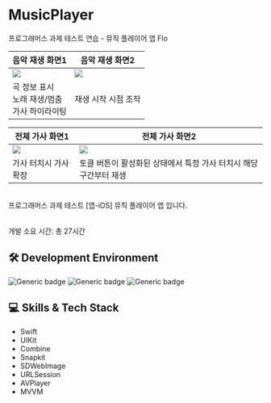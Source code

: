 # MusicPlayer
프로그래머스 과제 테스트 연습  - 뮤직 플레이어 앱 Flo


음악 재생 화면1|음악 재생 화면2
|---|---|
<img src="https://github.com/EJLee1209/MusicPlayer/assets/101651909/b8baa0d0-3a41-48e8-8f37-166c7ad66200"/> | <img src="https://github.com/EJLee1209/MusicPlayer/assets/101651909/965721d8-35cb-403f-b259-998165983b2c"/>
곡 정보 표시<br>노래 재생/멈춤<br>가사 하이라이팅|재생 시작 시점 조작

전체 가사 화면1|전체 가사 화면2
|---|---|
<img src="https://github.com/EJLee1209/MusicPlayer/assets/101651909/207e8a44-7643-4d34-bd37-2d5515adfb3f"/> | <img src="https://github.com/EJLee1209/MusicPlayer/assets/101651909/87a1fc43-0826-42de-8a0b-a9dcd0635bb7"/>
가사 터치시 가사 확장|토클 버튼이 활성화된 상태에서 특정 가사 터치시 해당 구간부터 재생

 <br>
프로그래머스 과제 테스트 [앱-iOS] 뮤직 플레이어 앱 입니다. <br>

<br>

개발 소요 시간: 총 27시간

## 🛠 Development Environment

![Generic badge](https://img.shields.io/badge/iOS-15.0+-lightgrey.svg) ![Generic badge](https://img.shields.io/badge/Xcode-14.3.1-blue.svg) ![Generic badge](https://img.shields.io/badge/Swift-5.8.1-purple.svg)


## 💻 Skills & Tech Stack
- Swift
- UIKit
- Combine
- Snapkit
- SDWebImage
- URLSession
- AVPlayer
- MVVM

